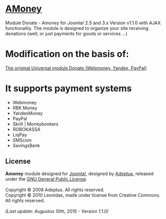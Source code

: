 # [AMoney](http://www.foto-s.ru/universal-module.html)

Module Donate - Amoney for Joomla! 2.5 and 3.x Version v1.1.0 with AJAX functionality.
The module is designed to organize your site receiving donations (well, or just payments for goods or services ...)

# Modification on the basis of:

[The original Universal module Donate (Webmoney, Yandex, PayPal)](http://adeptsite.info/content/view/24/39/)

# It supports payment systems

* Webmoney
* RBK Money
* YandexMoney
* PayPal 
* Skrill | Moneybookers
* ROBOKASSA
* LiqPay 
* SMScoin 
* SavingsBank 

## License
<b>Amoney</b> module designed for <a target='_blank' href='http://www.joomla.org/'>Joomla!</a>, designed by <a target='_blank' title='Аdepts' href='http://adeptsite.info/'>Adeptus</a>, released under the <a target='_blank' title='GNU General Public License' href='http://www.gnu.org/copyleft/gpl.html'>GNU General Public License</a>.<br /><br />Copyright &copy; 2008 Adeptus. All rights reserved.<br />Copyright &copy; 2010 Leonidas, made under license from Creative Commons. All rights reserved.<br /><br /><i>(Last update: Augustus 10th, 2015 - Version 1.1.0)
